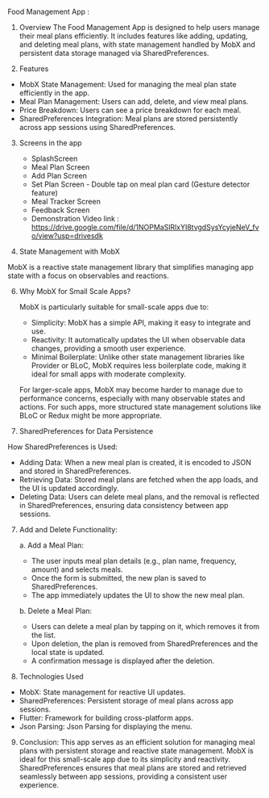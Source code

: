 
Food Management App : 

1. Overview
The Food Management App is designed to help users manage their meal plans efficiently. It includes features like adding, updating, and deleting meal plans, with state management handled by MobX and persistent data storage managed via SharedPreferences. 

2. Features
- MobX State Management: Used for managing the meal plan state efficiently in the app.
- Meal Plan Management: Users can add, delete, and view meal plans.
- Price Breakdown: Users can see a price breakdown for each meal.
- SharedPreferences Integration: Meal plans are stored persistently across app sessions using SharedPreferences.

3. Screens in the app
   - SplashScreen
   - Meal Plan Screen
   - Add Plan Screen
   - Set Plan Screen - Double tap on meal plan card (Gesture detector feature)
   - Meal Tracker Screen
   - Feedback Screen
   - Demonstration Video link : https://drive.google.com/file/d/1NOPMaSlRlxYI8tvgdSysYcyjeNeV_fvo/view?usp=drivesdk


4. State Management with MobX
   
MobX is a reactive state management library that simplifies managing app state with a focus on observables and reactions.

6. Why MobX for Small Scale Apps?
   
   MobX is particularly suitable for small-scale apps due to:
   - Simplicity: MobX has a simple API, making it easy to integrate and use.
   - Reactivity: It automatically updates the UI when observable data changes, providing a smooth user experience.
   - Minimal Boilerplate: Unlike other state management libraries like Provider or BLoC, MobX requires less boilerplate code, making it ideal for small apps with       moderate complexity.

   For larger-scale apps, MobX may become harder to manage due to performance concerns, especially with many observable states and actions. For such apps, more        structured state management solutions like BLoC or Redux might be more appropriate.


8. SharedPreferences for Data Persistence

How SharedPreferences is Used:
- Adding Data: When a new meal plan is created, it is encoded to JSON and stored in SharedPreferences.
- Retrieving Data: Stored meal plans are fetched when the app loads, and the UI is updated accordingly.
- Deleting Data: Users can delete meal plans, and the removal is reflected in SharedPreferences, ensuring data consistency between app sessions.

7. Add and Delete Functionality:
   
   a. Add a Meal Plan: 
   - The user inputs meal plan details (e.g., plan name, frequency, amount) and selects meals.
   - Once the form is submitted, the new plan is saved to SharedPreferences.
   - The app immediately updates the UI to show the new meal plan.

   b. Delete a Meal Plan:
   - Users can delete a meal plan by tapping on it, which removes it from the list.
   - Upon deletion, the plan is removed from SharedPreferences and the local state is updated.
   - A confirmation message is displayed after the deletion.

8. Technologies Used
- MobX: State management for reactive UI updates.
- SharedPreferences: Persistent storage of meal plans across app sessions.
- Flutter: Framework for building cross-platform apps.
- Json Parsing: Json Parsing for displaying the menu.


9. Conclusion:
This app serves as an efficient solution for managing meal plans with persistent storage and reactive state management. MobX is ideal for this small-scale app due to its simplicity and reactivity. SharedPreferences ensures that meal plans are stored and retrieved seamlessly between app sessions, providing a consistent user experience.
